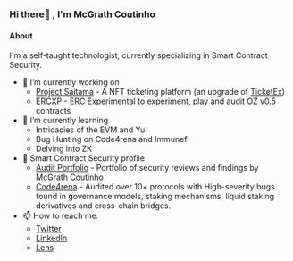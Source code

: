### Hi there👋 , I'm McGrath Coutinho

#### About
I'm a self-taught technologist, currently specializing in Smart Contract Security.  


- 🔭 I’m currently working on
  - [Project Saitama](https://github.com/rpenn/saitama) - A NFT ticketing platform (an upgrade of [TicketEx](https://github.com/mcgrathcoutinho/ticket-ex))
  - [ERCXP](https://github.com/mcgrathcoutinho/ERCXP) - ERC Experimental to experiment, play and audit OZ v0.5 contracts
- 🌱 I’m currently learning
  - Intricacies of the EVM and Yul
  - Bug Hunting on Code4rena and Immunefi
  - Delving into ZK
- 📝 Smart Contract Security profile
  - [Audit Portfolio](https://github.com/mcgrathcoutinho/audit-portfolio) - Portfolio of security reviews and findings by McGrath Coutinho
  - [Code4rena](https://code4rena.com/@MrPotatoMagic) - Audited over 10+ protocols with High-severity bugs found in governance models, staking mechanisms, liquid staking derivatives and cross-chain bridges.
- 📫 How to reach me:
  - [Twitter](https://twitter.com/MrPotatoMagic)
  - [LinkedIn](https://www.linkedin.com/in/mcgrathcoutinho/)
  - [Lens](https://www.lensfrens.xyz/mcgrathcoutinho.lens)

